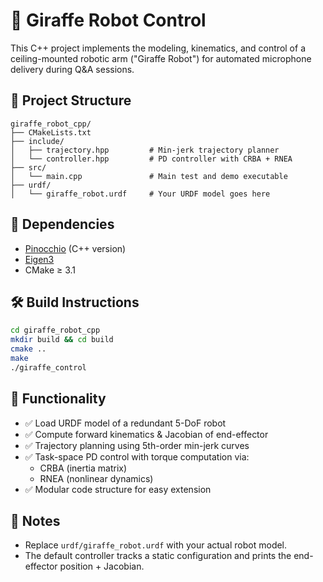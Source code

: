 # 🦒 Giraffe Robot Control

This C++ project implements the modeling, kinematics, and control of a ceiling-mounted robotic arm ("Giraffe Robot") for automated microphone delivery during Q&A sessions.

## 📁 Project Structure

```
giraffe_robot_cpp/
├── CMakeLists.txt
├── include/
│   ├── trajectory.hpp         # Min-jerk trajectory planner
│   └── controller.hpp         # PD controller with CRBA + RNEA
├── src/
│   └── main.cpp               # Main test and demo executable
├── urdf/
│   └── giraffe_robot.urdf     # Your URDF model goes here
```

## 🔧 Dependencies

- [Pinocchio](https://github.com/stack-of-tasks/pinocchio) (C++ version)
- [Eigen3](https://eigen.tuxfamily.org/)
- CMake ≥ 3.1

## 🛠️ Build Instructions

```bash
cd giraffe_robot_cpp
mkdir build && cd build
cmake ..
make
./giraffe_control
```

## 🧠 Functionality

- ✅ Load URDF model of a redundant 5-DoF robot
- ✅ Compute forward kinematics & Jacobian of end-effector
- ✅ Trajectory planning using 5th-order min-jerk curves
- ✅ Task-space PD control with torque computation via:
  - CRBA (inertia matrix)
  - RNEA (nonlinear dynamics)
- ✅ Modular code structure for easy extension



## 📎 Notes

- Replace `urdf/giraffe_robot.urdf` with your actual robot model.
- The default controller tracks a static configuration and prints the end-effector position + Jacobian.
